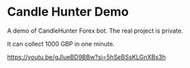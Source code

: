 # Candle Hunter Demo
A demo of CandleHunter Forex bot. The real project is private.

It can collect 1000 GBP in one minute.

https://youtu.be/gJlueBD9BBw?si=5hSeBSsKLGnXBs3h

